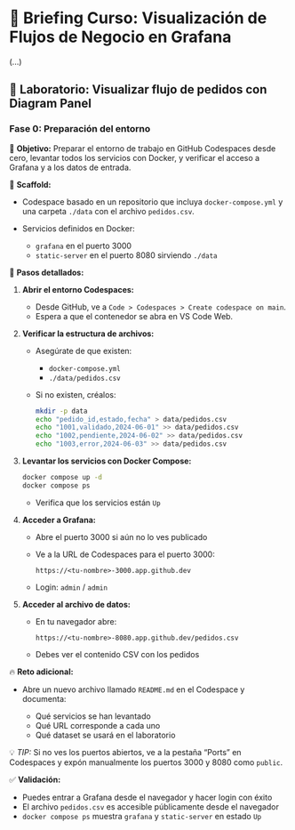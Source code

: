 # 📘 Briefing Curso: Visualización de Flujos de Negocio en Grafana

(...)

## 🧪 Laboratorio: Visualizar flujo de pedidos con Diagram Panel

### Fase 0: Preparación del entorno

🎯 **Objetivo:** Preparar el entorno de trabajo en GitHub Codespaces desde cero, levantar todos los servicios con Docker, y verificar el acceso a Grafana y a los datos de entrada.

🧱 **Scaffold:**

* Codespace basado en un repositorio que incluya `docker-compose.yml` y una carpeta `./data` con el archivo `pedidos.csv`.
* Servicios definidos en Docker:

  * `grafana` en el puerto 3000
  * `static-server` en el puerto 8080 sirviendo `./data`

🧭 **Pasos detallados:**

1. **Abrir el entorno Codespaces:**

   * Desde GitHub, ve a `Code > Codespaces > Create codespace on main`.
   * Espera a que el contenedor se abra en VS Code Web.

2. **Verificar la estructura de archivos:**

   * Asegúrate de que existen:

     * `docker-compose.yml`
     * `./data/pedidos.csv`
   * Si no existen, créalos:

     ```bash
     mkdir -p data
     echo "pedido_id,estado,fecha" > data/pedidos.csv
     echo "1001,validado,2024-06-01" >> data/pedidos.csv
     echo "1002,pendiente,2024-06-02" >> data/pedidos.csv
     echo "1003,error,2024-06-03" >> data/pedidos.csv
     ```

3. **Levantar los servicios con Docker Compose:**

   ```bash
   docker compose up -d
   docker compose ps
   ```

   * Verifica que los servicios están `Up`

4. **Acceder a Grafana:**

   * Abre el puerto 3000 si aún no lo ves publicado
   * Ve a la URL de Codespaces para el puerto 3000:

     ```
     https://<tu-nombre>-3000.app.github.dev
     ```
   * Login: `admin` / `admin`

5. **Acceder al archivo de datos:**

   * En tu navegador abre:

     ```
     https://<tu-nombre>-8080.app.github.dev/pedidos.csv
     ```
   * Debes ver el contenido CSV con los pedidos

🔥 **Reto adicional:**

* Abre un nuevo archivo llamado `README.md` en el Codespace y documenta:

  * Qué servicios se han levantado
  * Qué URL corresponde a cada uno
  * Qué dataset se usará en el laboratorio

💡 *TIP:* Si no ves los puertos abiertos, ve a la pestaña “Ports” en Codespaces y expón manualmente los puertos 3000 y 8080 como `public`.

✅ **Validación:**

* Puedes entrar a Grafana desde el navegador y hacer login con éxito
* El archivo `pedidos.csv` es accesible públicamente desde el navegador
* `docker compose ps` muestra `grafana` y `static-server` en estado `Up`

